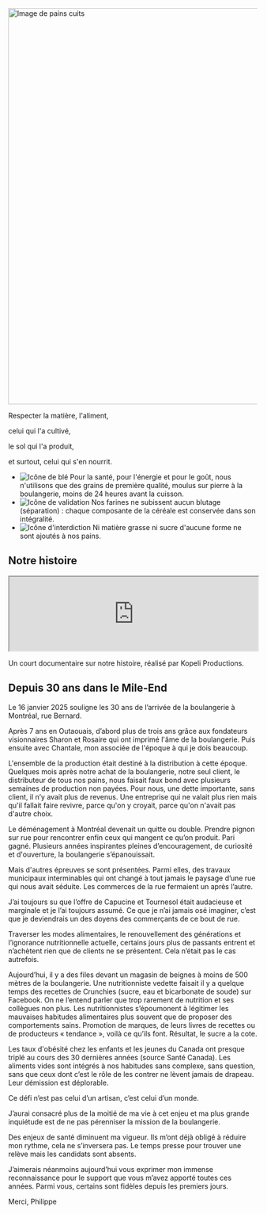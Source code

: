 <section class="mission-hero"> 
  <img
    src="/images/image4.webp"
    alt="Image de pains cuits"
    class="mission-image"
    width="1200"
    height="800"
  />

<div class="mission-text">

<div class="mission-intro">
    
Respecter la matière, l'aliment,

celui qui l'a cultivé,

le sol qui l'a produit,

et surtout, celui qui s'en nourrit.

</div>

</div>

</section>

<div class="mission-statement">
  <ul>
    <li>
      <img src="/wheat.svg" alt="Icône de blé" class="icon" />
      Pour la santé, pour l'énergie et pour le goût, nous n'utilisons que des grains de première qualité, moulus sur pierre à la boulangerie, moins de 24&nbsp;heures avant la cuisson.
    </li>
    <li>
      <img src="/check.svg" alt="Icône de validation" class="icon" />
      Nos farines ne subissent aucun blutage (séparation) : chaque composante de la céréale est conservée dans son intégralité.
    </li>
    <li>
      <img src="/no.svg" alt="Icône d'interdiction" class="icon" />
      Ni matière grasse ni sucre d'aucune forme ne sont ajoutés à nos pains.
    </li>
  </ul>
</div>

<section class="mission-video">

<h2 class="video-heading">Notre histoire</h2>

<iframe
  src="https://player.vimeo.com/video/371524487?portrait=0&badge=0"
  width="100%"
  allow="fullscreen"
  loading="lazy"
  title="Capucine et Tournesol documentary video">
</iframe>

<p class="video-caption">Un court documentaire sur notre histoire, réalisé par Kopeli Productions.</p>

</section>

<section class="mission-legacy" id="mile-end">

## Depuis 30 ans dans le Mile-End

Le 16 janvier 2025 souligne les 30 ans de l’arrivée de la boulangerie à Montréal, rue Bernard.

Après 7 ans en Outaouais, d’abord plus de trois ans grâce aux fondateurs visionnaires Sharon et Rosaire qui ont imprimé l'âme de la boulangerie. Puis ensuite avec Chantale, mon associée de l'époque à qui je dois beaucoup.

L'ensemble de la production était destiné à la distribution à cette époque. Quelques mois après notre achat de la boulangerie, notre seul client, le distributeur de tous nos pains, nous faisait faux bond avec plusieurs semaines de production non payées. Pour nous, une dette importante, sans client, il n’y avait plus de revenus. Une entreprise qui ne valait plus rien mais qu'il fallait faire revivre, parce qu'on y croyait, parce qu'on n'avait pas d'autre choix.

Le déménagement à Montréal devenait un quitte ou double. Prendre pignon sur rue pour rencontrer enfin ceux qui mangent ce qu’on produit. Pari gagné. Plusieurs années inspirantes pleines d’encouragement, de curiosité et d'ouverture, la boulangerie s’épanouissait.

Mais d'autres épreuves se sont présentées. Parmi elles, des travaux municipaux interminables qui ont changé à tout jamais le paysage d’une rue qui nous avait séduite. Les commerces de la rue fermaient un après l’autre.

J’ai toujours su que l’offre de Capucine et Tournesol était audacieuse et marginale et je l’ai toujours assumé. Ce que je n’ai jamais osé imaginer, c’est que je deviendrais un des doyens des commerçants de ce bout de rue.

Traverser les modes alimentaires, le renouvellement des générations et l’ignorance nutritionnelle actuelle, certains jours plus de passants entrent et n’achètent rien que de clients ne se présentent. Cela n’était pas le cas autrefois.

Aujourd’hui, il y a des files devant un magasin de beignes à moins de 500 mètres de la boulangerie. Une nutritionniste vedette faisait il y a quelque temps des recettes de Crunchies (sucre, eau et bicarbonate de soude) sur Facebook. On ne l’entend parler que trop rarement de nutrition et ses collègues non plus. Les nutritionnistes s’époumonent à légitimer les mauvaises habitudes alimentaires plus souvent que de proposer des comportements sains. Promotion de marques, de leurs livres de recettes ou de producteurs « tendance », voilà ce qu’ils font. Résultat, le sucre a la cote.

Les taux d'obésité chez les enfants et les jeunes du Canada ont presque triplé au cours des 30 dernières années (source Santé Canada). Les aliments vides sont intégrés à nos habitudes sans complexe, sans question, sans que ceux dont c’est le rôle de les contrer ne lèvent jamais de drapeau. Leur démission est déplorable.

Ce défi n’est pas celui d’un artisan, c’est celui d’un monde.

J’aurai consacré plus de la moitié de ma vie à cet enjeu et ma plus grande inquiétude est de ne pas pérenniser la mission de la boulangerie.

Des enjeux de santé diminuent ma vigueur. Ils m’ont déjà obligé à réduire mon rythme, cela ne s’inversera pas. Le temps presse pour trouver une relève mais les candidats sont absents.

J’aimerais néanmoins aujourd’hui vous exprimer mon immense reconnaissance pour le support que vous m’avez apporté toutes ces années. Parmi vous, certains sont fidèles depuis les premiers jours.

Merci, Philippe

</section>
